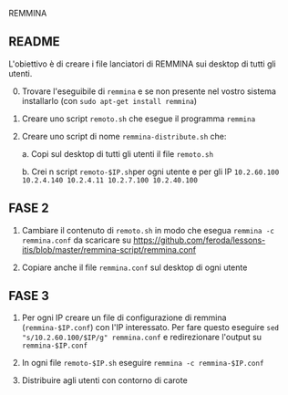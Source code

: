 REMMINA

## README

L'obiettivo è di creare i file lanciatori di REMMINA sui desktop di tutti gli utenti. 

 0. Trovare l'eseguibile di `remmina` e se non presente nel vostro sistema installarlo (con `sudo apt-get install remmina`)

 1. Creare uno script `remoto.sh` che esegue il programma `remmina`

 2. Creare uno script di nome `remmina-distribute.sh` che:

 	a. Copi sul desktop di tutti gli utenti il file `remoto.sh` 

	b. Crei n script `remoto-$IP.sh`per ogni utente e per gli IP `10.2.60.100 10.2.4.140 10.2.4.11 10.2.7.100 10.2.40.100`

## FASE 2

 1. Cambiare il contenuto di `remoto.sh` in modo che esegua `remmina -c remmina.conf` da scaricare su https://github.com/feroda/lessons-itis/blob/master/remmina-script/remmina.conf

 2. Copiare anche il file `remmina.conf` sul desktop di ogni utente

## FASE 3

 1. Per ogni IP creare un file di configurazione di remmina (`remmina-$IP.conf`) con l'IP interessato.
    Per fare questo eseguire `sed "s/10.2.60.100/$IP/g" remmina.conf` e redirezionare l'output su `remmina-$IP.conf`

 2. In ogni file `remoto-$IP.sh` eseguire `remmina -c remmina-$IP.conf`

 3. Distribuire agli utenti con contorno di carote

